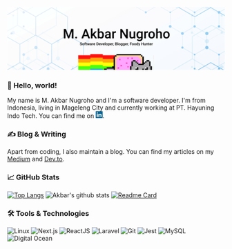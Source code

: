 ![cover](static/img/cover.svg)

### 👋 Hello, world!

My name is M. Akbar Nugroho and I'm a software developer. I'm from Indonesia, living in Mageleng City and currently working at PT. Hayuning Indo Tech. You can find me on [<img src="static/img/linkedin.svg" alt="linkedin" width="16" height="16">](https://www.linkedin.com/in/thexdev/).

### ✍️ Blog & Writing

Apart from coding, I also maintain a blog. You can find my articles on my [Medium](https://medium.com/@thexdev) and [Dev.to](https://dev.to/thexdev).

### 📈 GitHub Stats

[![Top Langs](https://github-readme-stats.vercel.app/api/top-langs/?username=thexdev&hide=html,css)](https://github.com/thexdev)
![Akbar's github stats](https://github-readme-stats.vercel.app/api?username=thexdev&show_icons=true)
[![Readme Card](https://github-readme-stats.vercel.app/api/pin/?username=thexdev&repo=belanjaa)](https://github.com/thexdev/belanjaa)

### 🛠️ Tools & Technologies

![Linux](https://img.shields.io/badge/OS-Linux-informational?style=flat&logo=Linux&logoColor=white&color=blue) ![Next.js](https://img.shields.io/badge/Code-Next.js-informational?style=flat&logo=Next.js&logoColor=white&color=blue) ![ReactJS](https://img.shields.io/badge/Code-ReactJS-informational?style=flat&logo=React&logoColor=white&color=blue) ![Laravel](https://img.shields.io/badge/Code-Laravel-informational?style=flat&logo=Laravel&logoColor=white&color=blue) ![Git](https://img.shields.io/badge/Tools-Git-informational?style=flat&logo=Git&logoColor=white&color=blue) ![Jest](https://img.shields.io/badge/Tools-Jest-informational?style=flat&logo=Jest&logoColor=white&color=blue) ![MySQL](https://img.shields.io/badge/Tools-MySQL-informational?style=flat&logo=MySQL&logoColor=white&color=blue) ![Digital Ocean](https://img.shields.io/badge/Cloud-Digital%20Ocean-informational?style=flat&logo=DigitalOcean&logoColor=white&color=blue)
